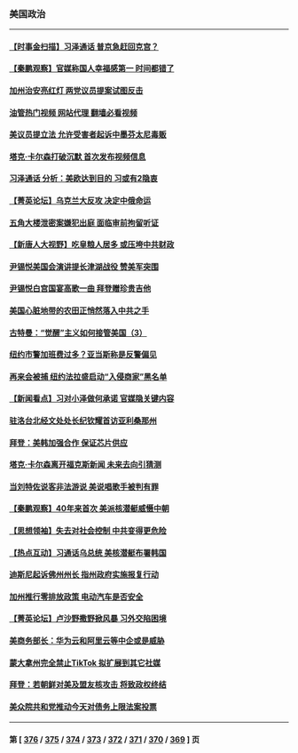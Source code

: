 ### 美国政治
---
#### [【时事金扫描】习泽通话 普京急赶回克宫？](../../pages/ncid1078159/n13983265.md?04281245) 
#### [【秦鹏观察】官媒称国人幸福感第一 时间都错了](../../pages/ncid1078159/n13983216.md?04281245) 
#### [加州治安亮红灯 两党议员提案试图反击](../../pages/ncid1078159/n13983286.md?04281245) 
#### [油管热门视频 网站代理 翻墙必看视频](http://138.2.39.72:81/youtube.html?epic-marker?04281245)
#### [美议员提立法 允许受害者起诉中墨芬太尼毒贩](../../pages/ncid1078159/n13983138.md?04281245) 
#### [塔克‧卡尔森打破沉默 首次发布视频信息](../../pages/ncid1078159/n13983125.md?04281245) 
#### [习泽通话 分析：美欧达到目的 习或有2隐衷](../../pages/ncid1078159/n13982955.md?04281245) 
#### [【菁英论坛】乌克兰大反攻 决定中俄命运](../../pages/ncid1078159/n13983119.md?04281245) 
#### [五角大楼泄密案嫌犯出庭 面临审前拘留听证](../../pages/ncid1078159/n13982949.md?04281245) 
#### [【新唐人大视野】吃皇粮人居多 或压垮中共财政](../../pages/ncid1078159/n13983024.md?04281245) 
#### [尹锡悦美国会演讲提长津湖战役 赞美军突围](../../pages/ncid1078159/n13983048.md?04281245) 
#### [尹锡悦白宫国宴高歌一曲 拜登赠珍贵吉他](../../pages/ncid1078159/n13982952.md?04281245) 
#### [美国心脏地带的农田正悄然落入中共之手](../../pages/ncid1078159/n13982349.md?04281245) 
#### [古特曼：“觉醒”主义如何接管美国（3）](../../pages/ncid1078159/n13982528.md?04281245) 
#### [纽约市警加班费过多？亚当斯称是反警偏见](../../pages/ncid1078159/n13982555.md?04281245) 
#### [再来会被捕 纽约法拉盛启动“入侵商家”黑名单](../../pages/ncid1078159/n13982530.md?04281245) 
#### [【新闻看点】习对小泽做何承诺 官媒隐关键内容](../../pages/ncid1078159/n13982408.md?04281245) 
#### [驻洛台北经文处处长纪钦耀首访亚利桑那州](../../pages/ncid1078159/n13982525.md?04281245) 
#### [拜登：美韩加强合作 保证芯片供应](../../pages/ncid1078159/n13982381.md?04281245) 
#### [塔克‧卡尔森离开福克斯新闻 未来去向引猜测](../../pages/ncid1078159/n13982319.md?04281245) 
#### [当刘特佐说客非法游说 美说唱歌手被判有罪](../../pages/ncid1078159/n13982393.md?04281245) 
#### [【秦鹏观察】40年来首次 美派核潜艇威慑中朝](../../pages/ncid1078159/n13982360.md?04281245) 
#### [【思想领袖】失去对社会控制 中共变得更危险](../../pages/ncid1078159/n13962786.md?04281245) 
#### [【热点互动】习通话乌总统 美核潜艇布署韩国](../../pages/ncid1078159/n13982401.md?04281245) 
#### [迪斯尼起诉佛州州长 指州政府实施报复行动](../../pages/ncid1078159/n13982368.md?04281245) 
#### [加州推行零排放政策 电动汽车是否安全](../../pages/ncid1078159/n13982387.md?04281245) 
#### [【菁英论坛】卢沙野撒野掀风暴 习外交陷困境](../../pages/ncid1078159/n13982357.md?04281245) 
#### [美商务部长：华为云和阿里云等中企或是威胁](../../pages/ncid1078159/n13982359.md?04281245) 
#### [蒙大拿州完全禁止TikTok 拟扩展到其它社媒](../../pages/ncid1078159/n13982264.md?04281245) 
#### [拜登：若朝鲜对美及盟友核攻击 将致政权终结](../../pages/ncid1078159/n13982331.md?04281245) 
#### [美众院共和党推动今天对债务上限法案投票](../../pages/ncid1078159/n13982248.md?04281245) 

---
#### 第 [ [376](./376.md?04281245) / [375](./375.md?04281245) / [374](./374.md?04281245) / [373](./373.md?04281245) / [372](./372.md?04281245) / [371](./371.md?04281245) / [370](./370.md?04281245) / [369](./369.md?04281245) ] 页
